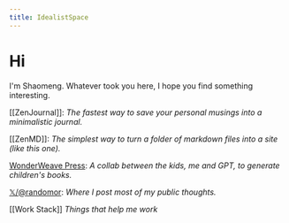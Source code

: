 ```yaml
---
title: IdealistSpace
---
```

# Hi
I'm Shaomeng. Whatever took you here, I hope you find something interesting. 

[[ZenJournal]]:
_The fastest way to save your personal musings into a minimalistic journal._

[[ZenMD]]: _The simplest way to turn a folder of markdown files into a site (like this one)._ 

[WonderWeave Press](https://wonderweave.idealistspace.com): _A collab between the kids, me and GPT, to generate children's books._

[𝕏/@randomor](https://x.com/randomor): _Where I post most of my public thoughts._

[[Work Stack]] _Things that help me work_